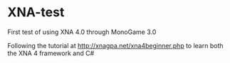 XNA-test
========

First test of using XNA 4.0 through MonoGame 3.0

Following the tutorial at http://xnagpa.net/xna4beginner.php to learn both the XNA 4 framework and C#
